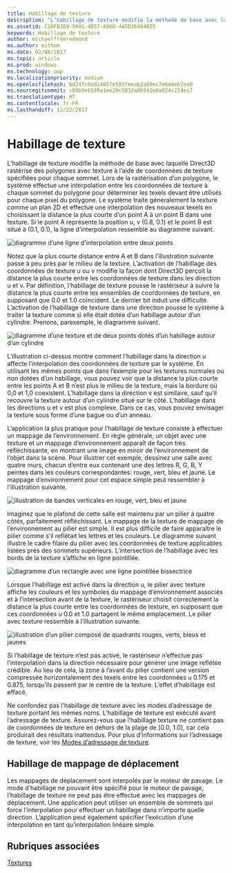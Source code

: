 ```yaml
---
title: Habillage de texture
description: "L’habillage de texture modifie la méthode de base avec laquelle Direct3D rastérise des polygones avec texture à l’aide de coordonnées de texture spécifiées pour chaque sommet."
ms.assetid: C28FB369-9A91-4D57-A96D-4A5D36484B35
keywords: Habillage de texture
author: michaelfromredmond
ms.author: mithom
ms.date: 02/08/2017
ms.topic: article
ms.prod: windows
ms.technology: uwp
ms.localizationpriority: medium
ms.openlocfilehash: bd24fc0ad14657e503feeab2a89ec7e6d4eb7ee0
ms.sourcegitcommit: c80b9e6589a1ee29c5032a0b942e6a024c224ea7
ms.translationtype: HT
ms.contentlocale: fr-FR
ms.lasthandoff: 12/22/2017
---
```

# <a name="texture-wrapping"></a>Habillage de texture


L’habillage de texture modifie la méthode de base avec laquelle Direct3D rastérise des polygones avec texture à l’aide de coordonnées de texture spécifiées pour chaque sommet. Lors de la rastérisation d’un polygone, le système effectue une interpolation entre les coordonnées de texture à chaque sommet du polygone pour déterminer les texels devant être utilisés pour chaque pixel du polygone. Le système traite généralement la texture comme un plan 2D et effectue une interpolation des nouveaux texels en choisissant la distance la plus courte d’un point A à un point B dans une texture. Si le point A représente la position u, v (0.8, 0.1) et le point B est situé à (0.1, 0.1), la ligne d’interpolation ressemble au diagramme suivant.

![diagramme d’une ligne d’interpolation entre deux points](images/interp1.png)

Notez que la plus courte distance entre A et B dans l’illustration suivante passe à peu près par le milieu de la texture. L’activation de l’habillage des coordonnées de texture u ou v modifie la façon dont Direct3D perçoit la distance la plus courte entre les coordonnées de texture dans les direction u et v. Par définition, l’habillage de texture pousse le rastériseur à suivre la distance la plus courte entre les ensembles de coordonnées de texture, en supposant que 0.0 et 1.0 coïncident. Le dernier bit induit une difficulté. L’activation de l’habillage de texture dans une direction pousse le système à traiter la texture comme si elle était dotée d’un habillage autour d’un cylindre. Prenons, parexemple, le diagramme suivant.

![diagramme d’une texture et de deux points dotés d’un habillage autour d’un cylindre](images/interp2.png)

L’illustration ci-dessus montre comment l’habillage dans la direction u affecte l’interpolation des coordonnées de texture par le système. En utilisant les mêmes points que dans l’exemple pour les textures normales ou non dotées d’un habillage, vous pouvez voir que la distance la plus courte entre les points A et B n’est plus le milieu de la texture, mais la bordure où 0,0 et 1,0 coexistent. L’habillage dans la direction v est similaire, sauf qu’il recouvre la texture autour d’un cylindre situé sur le côté. L’habillage dans les directions u et v est plus complexe. Dans ce cas, vous pouvez envisager la texture sous forme d’une bague ou d’un anneau.

L’application la plus pratique pour l’habillage de texture consiste à effectuer un mappage de l’environnement. En règle générale, un objet avec une texture et un mappage d’environnement apparaît de façon très réfléchissante, en montrant une image en miroir de l’environnement de l’objet dans la scène. Pour illustrer cet exemple, dessinez une salle avec quatre murs, chacun d’entre eux contenant une des lettres R, G, B, Y peintes dans les couleurs correspondantes: rouge, vert, bleu et jaune. Le mappage d’environnement pour cet espace simple peut ressembler à l’illustration suivante.

![illustration de bandes verticales en rouge, vert, bleu et jaune](images/envmap.png)

Imaginez que le plafond de cette salle est maintenu par un pilier à quatre côtés, parfaitement réfléchissant. Le mappage de la texture de mappage de l’environnement au pilier est simple. Il est plus difficile de faire apparaître le pilier comme s’il reflétait les lettres et les couleurs. Le diagramme suivant illustre le cadre filaire du pilier avec les coordonnées de texture applicables listées près des sommets supérieurs. L’intersection de l’habillage avec les bords de la texture s’affiche en ligne pointillée.

![diagramme d’un rectangle avec une ligne pointillée bissectrice](images/seam.png)

Lorsque l’habillage est activé dans la direction u, le pilier avec texture affiche les couleurs et les symboles du mappage d’environnement associés et à l’intersection avant de la texture, le rastériseur choisit correctement la distance la plus courte entre les coordonnées de texture, en supposant que ces coordonnées u 0.0 et 1.0 partagent le même emplacement. Le pilier avec texture ressemble à l’illustration suivante.

![illustration d’un pilier composé de quadrants rouges, verts, bleus et jaunes](images/tex-seam.png)

Si l’habillage de texture n’est pas activé, le rastériseur n’effectue pas l’interpolation dans la direction nécessaire pour générer une image reflétée crédible. Au lieu de cela, la zone à l’avant du pilier contient une version compressée horizontalement des texels entre les coordonnées u 0.175 et 0.875, lorsqu’ils passent par le centre de la texture. L’effet d’habillage est effacé.

Ne confondez pas l’habillage de texture avec les modes d’adressage de texture portant les mêmes noms. L’habillage de texture est exécuté avant l’adressage de texture. Assurez-vous que l’habillage texture ne contient pas de coordonnées de texture en dehors de la plage de \[0.0, 1.0], car cela produirait des résultats inattendus. Pour plus d’informations sur l’adressage de texture, voir les [Modes d’adressage de texture](texture-addressing-modes.md).

## <a name="span-iddisplacementmapwrappingspanspan-iddisplacementmapwrappingspanspan-iddisplacementmapwrappingspandisplacement-map-wrapping"></a><span id="Displacement_Map_Wrapping"></span><span id="displacement_map_wrapping"></span><span id="DISPLACEMENT_MAP_WRAPPING"></span>Habillage de mappage de déplacement


Les mappages de déplacement sont interpolés par le moteur de pavage. Le mode d’habillage ne pouvant être spécifié pour le moteur de pavage, l’habillage de texture ne peut pas être effectué avec les mappages de déplacement. Une application peut utiliser un ensemble de sommets qui force l’interpolation pour effectuer un habillage dans n’importe quelle direction. L’application peut également spécifier l’exécution d’une interpolation en tant qu’interpolation linéaire simple.

## <a name="span-idrelated-topicsspanrelated-topics"></a><span id="related-topics"></span>Rubriques associées


[Textures](textures.md)

 

 




